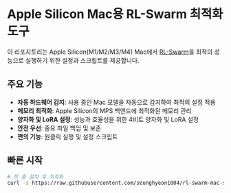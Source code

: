 # Apple Silicon Mac용 RL-Swarm 최적화 도구

이 리포지토리는 Apple Silicon(M1/M2/M3/M4) Mac에서 [RL-Swarm](https://github.com/gensyn-ai/rl-swarm)을 최적의 성능으로 실행하기 위한 설정과 스크립트를 제공합니다.

## 주요 기능

- **자동 하드웨어 감지**: 사용 중인 Mac 모델을 자동으로 감지하여 최적의 설정 적용
- **메모리 최적화**: Apple Silicon의 MPS 백엔드에 최적화된 메모리 관리
- **양자화 및 LoRA 설정**: 성능과 효율성을 위한 4비트 양자화 및 LoRA 설정
- **안전 우선**: 중요 파일 백업 및 보존
- **편의 기능**: 원클릭 실행 및 설정 스크립트

## 빠른 시작

```bash
# 한 줄 설치 및 최적화
curl -s https://raw.githubusercontent.com/seunghyeon1004/rl-swarm-mac-setup/main/setup_rl_swarm.sh | bash
